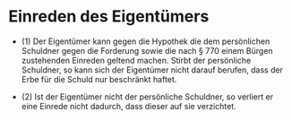 # Einreden des Eigentümers

- (1) Der Eigentümer kann gegen die Hypothek die dem persönlichen Schuldner gegen die Forderung sowie die nach § 770 einem Bürgen zustehenden Einreden geltend machen. Stirbt der persönliche Schuldner, so kann sich der Eigentümer nicht darauf berufen, dass der Erbe für die Schuld nur beschränkt haftet.

- (2) Ist der Eigentümer nicht der persönliche Schuldner, so verliert er eine Einrede nicht dadurch, dass dieser auf sie verzichtet.

